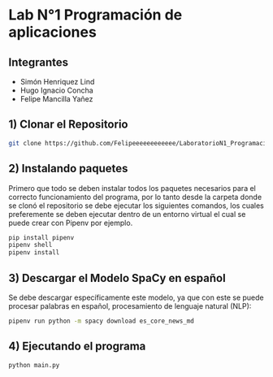 # Lab N°1 Programación de aplicaciones

## Integrantes
- Simón Henriquez Lind
- Hugo Ignacio Concha
- Felipe Mancilla Yañez

## 1) Clonar el Repositorio
```sh
git clone https://github.com/Felipeeeeeeeeeeee/LaboratorioN1_ProgramacionAplicaciones.git
```
## 2) Instalando paquetes
Primero que todo se deben instalar todos los paquetes necesarios para el correcto funcionamiento del programa, por lo tanto desde la carpeta donde se clonó el repositorio se debe ejecutar los siguientes comandos, los cuales preferemente se deben ejecutar dentro de un entorno virtual el cual se puede crear con Pipenv por ejemplo.
```sh
pip install pipenv
pipenv shell
pipenv install
```
## 3) Descargar el Modelo SpaCy en español
Se debe descargar específicamente este modelo, ya que con este se puede procesar palabras en español, procesamiento de lenguaje natural (NLP):
```sh
pipenv run python -m spacy download es_core_news_md
```
## 4) Ejecutando el programa
```sh
python main.py
```
